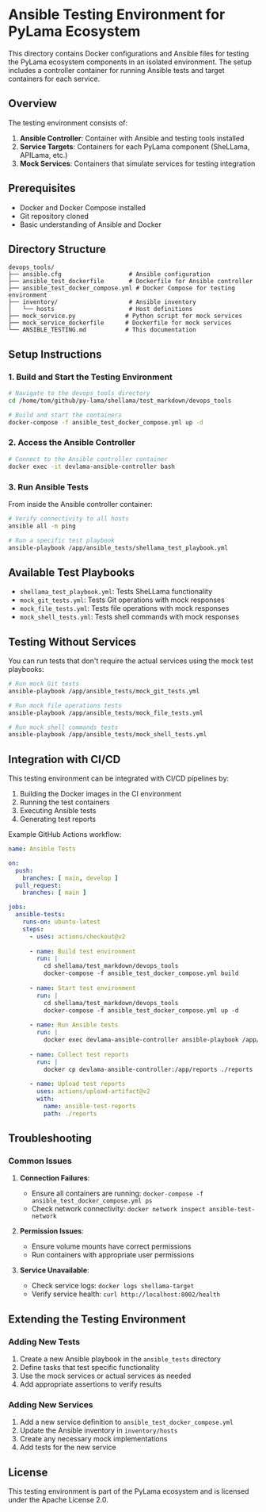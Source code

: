 # Ansible Testing Environment for PyLama Ecosystem

This directory contains Docker configurations and Ansible files for testing the PyLama ecosystem components in an isolated environment. The setup includes a controller container for running Ansible tests and target containers for each service.

## Overview

The testing environment consists of:

1. **Ansible Controller**: Container with Ansible and testing tools installed
2. **Service Targets**: Containers for each PyLama component (SheLLama, APILama, etc.)
3. **Mock Services**: Containers that simulate services for testing integration

## Prerequisites

- Docker and Docker Compose installed
- Git repository cloned
- Basic understanding of Ansible and Docker

## Directory Structure

```
devops_tools/
├── ansible.cfg                   # Ansible configuration
├── ansible_test_dockerfile       # Dockerfile for Ansible controller
├── ansible_test_docker_compose.yml # Docker Compose for testing environment
├── inventory/                    # Ansible inventory
│   └── hosts                     # Host definitions
├── mock_service.py              # Python script for mock services
├── mock_service_dockerfile      # Dockerfile for mock services
└── ANSIBLE_TESTING.md           # This documentation
```

## Setup Instructions

### 1. Build and Start the Testing Environment

```bash
# Navigate to the devops_tools directory
cd /home/tom/github/py-lama/shellama/test_markdown/devops_tools

# Build and start the containers
docker-compose -f ansible_test_docker_compose.yml up -d
```

### 2. Access the Ansible Controller

```bash
# Connect to the Ansible controller container
docker exec -it devlama-ansible-controller bash
```

### 3. Run Ansible Tests

From inside the Ansible controller container:

```bash
# Verify connectivity to all hosts
ansible all -m ping

# Run a specific test playbook
ansible-playbook /app/ansible_tests/shellama_test_playbook.yml
```

## Available Test Playbooks

- `shellama_test_playbook.yml`: Tests SheLLama functionality
- `mock_git_tests.yml`: Tests Git operations with mock responses
- `mock_file_tests.yml`: Tests file operations with mock responses
- `mock_shell_tests.yml`: Tests shell commands with mock responses

## Testing Without Services

You can run tests that don't require the actual services using the mock test playbooks:

```bash
# Run mock Git tests
ansible-playbook /app/ansible_tests/mock_git_tests.yml

# Run mock file operations tests
ansible-playbook /app/ansible_tests/mock_file_tests.yml

# Run mock shell commands tests
ansible-playbook /app/ansible_tests/mock_shell_tests.yml
```

## Integration with CI/CD

This testing environment can be integrated with CI/CD pipelines by:

1. Building the Docker images in the CI environment
2. Running the test containers
3. Executing Ansible tests
4. Generating test reports

Example GitHub Actions workflow:

```yaml
name: Ansible Tests

on:
  push:
    branches: [ main, develop ]
  pull_request:
    branches: [ main ]

jobs:
  ansible-tests:
    runs-on: ubuntu-latest
    steps:
      - uses: actions/checkout@v2
      
      - name: Build test environment
        run: |
          cd shellama/test_markdown/devops_tools
          docker-compose -f ansible_test_docker_compose.yml build
          
      - name: Start test environment
        run: |
          cd shellama/test_markdown/devops_tools
          docker-compose -f ansible_test_docker_compose.yml up -d
          
      - name: Run Ansible tests
        run: |
          docker exec devlama-ansible-controller ansible-playbook /app/ansible_tests/shellama_test_playbook.yml
          
      - name: Collect test reports
        run: |
          docker cp devlama-ansible-controller:/app/reports ./reports
          
      - name: Upload test reports
        uses: actions/upload-artifact@v2
        with:
          name: ansible-test-reports
          path: ./reports
```

## Troubleshooting

### Common Issues

1. **Connection Failures**:
   - Ensure all containers are running: `docker-compose -f ansible_test_docker_compose.yml ps`
   - Check network connectivity: `docker network inspect ansible-test-network`

2. **Permission Issues**:
   - Ensure volume mounts have correct permissions
   - Run containers with appropriate user permissions

3. **Service Unavailable**:
   - Check service logs: `docker logs shellama-target`
   - Verify service health: `curl http://localhost:8002/health`

## Extending the Testing Environment

### Adding New Tests

1. Create a new Ansible playbook in the `ansible_tests` directory
2. Define tasks that test specific functionality
3. Use the mock services or actual services as needed
4. Add appropriate assertions to verify results

### Adding New Services

1. Add a new service definition to `ansible_test_docker_compose.yml`
2. Update the Ansible inventory in `inventory/hosts`
3. Create any necessary mock implementations
4. Add tests for the new service

## License

This testing environment is part of the PyLama ecosystem and is licensed under the Apache License 2.0.
